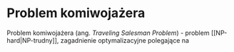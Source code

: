 # Problem komiwojażera
Problem komiwojażera (ang. *Traveling Salesman Problem*) - problem [[NP-hard|NP-trudny]], zagadnienie optymalizacyjne polegające na 